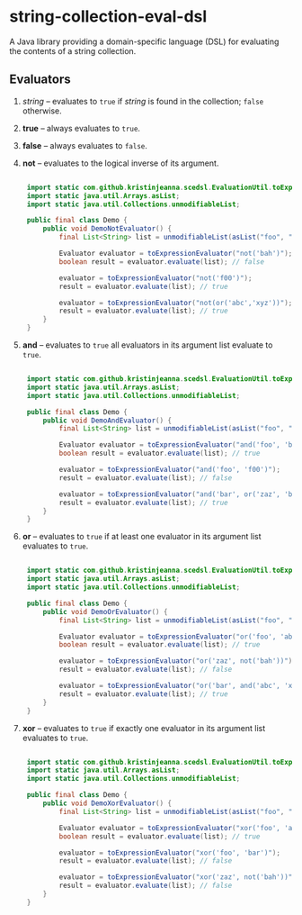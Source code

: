# string-collection-eval-dsl

A Java library providing a domain-specific language (DSL) for evaluating the contents of a string collection.

## Evaluators

1. *string* &ndash; evaluates to `true` if *string* is found in the collection; `false` otherwise.
1. **true** &ndash; always evaluates to `true`.
1. **false** &ndash; always evaluates to `false`.
1. **not** &ndash; evaluates to the logical inverse of its argument.

   ```java

    import static com.github.kristinjeanna.scedsl.EvaluationUtil.toExpressionEvaluator;
    import static java.util.Arrays.asList;
    import static java.util.Collections.unmodifiableList;

    public final class Demo {
        public void DemoNotEvaluator() {
            final List<String> list = unmodifiableList(asList("foo", "bar", "baz", "bah"));

            Evaluator evaluator = toExpressionEvaluator("not('bah')");
            boolean result = evaluator.evaluate(list); // false

            evaluator = toExpressionEvaluator("not('f00')");
            result = evaluator.evaluate(list); // true

            evaluator = toExpressionEvaluator("not(or('abc','xyz'))");
            result = evaluator.evaluate(list); // true
        }
    }
   ```

2. **and** &ndash; evaluates to `true` all evaluators in its argument list evaluate to `true`.

   ```java

    import static com.github.kristinjeanna.scedsl.EvaluationUtil.toExpressionEvaluator;
    import static java.util.Arrays.asList;
    import static java.util.Collections.unmodifiableList;

    public final class Demo {
        public void DemoAndEvaluator() {
            final List<String> list = unmodifiableList(asList("foo", "bar", "baz", "bah"));

            Evaluator evaluator = toExpressionEvaluator("and('foo', 'bah')");
            boolean result = evaluator.evaluate(list); // true

            evaluator = toExpressionEvaluator("and('foo', 'f00')");
            result = evaluator.evaluate(list); // false

            evaluator = toExpressionEvaluator("and('bar', or('zaz', 'bah'))");
            result = evaluator.evaluate(list); // true
        }
    }
   ```

3. **or** &ndash; evaluates to `true` if at least one evaluator in its argument list evaluates to `true`.

   ```java

    import static com.github.kristinjeanna.scedsl.EvaluationUtil.toExpressionEvaluator;
    import static java.util.Arrays.asList;
    import static java.util.Collections.unmodifiableList;

    public final class Demo {
        public void DemoOrEvaluator() {
            final List<String> list = unmodifiableList(asList("foo", "bar", "baz", "bah"));

            Evaluator evaluator = toExpressionEvaluator("or('foo', 'abc')");
            boolean result = evaluator.evaluate(list); // true

            evaluator = toExpressionEvaluator("or('zaz', not('bah'))");
            result = evaluator.evaluate(list); // false

            evaluator = toExpressionEvaluator("or('bar', and('abc', 'xyz'))");
            result = evaluator.evaluate(list); // true
        }
    }
   ```

4. **xor** &ndash; evaluates to `true` if exactly one evaluator in its argument list evaluates to `true`.

   ```java

    import static com.github.kristinjeanna.scedsl.EvaluationUtil.toExpressionEvaluator;
    import static java.util.Arrays.asList;
    import static java.util.Collections.unmodifiableList;

    public final class Demo {
        public void DemoXorEvaluator() {
            final List<String> list = unmodifiableList(asList("foo", "bar", "baz", "bah"));

            Evaluator evaluator = toExpressionEvaluator("xor('foo', 'abc')");
            boolean result = evaluator.evaluate(list); // true

            evaluator = toExpressionEvaluator("xor('foo', 'bar')");
            result = evaluator.evaluate(list); // false

            evaluator = toExpressionEvaluator("xor('zaz', not('bah'))");
            result = evaluator.evaluate(list); // false
        }
    }
   ```
